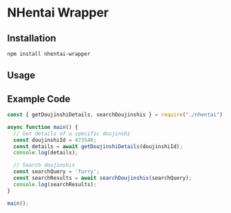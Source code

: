 # NHentai Wrapper

## Installation

```bash
npm install nhentai-wrapper
```

## Usage

## Example Code

```javascript
const { getDoujinshiDetails, searchDoujinshis } = require("./nhentai");

async function main() {
  // Get details of a specific doujinshi
  const doujinshiId = 473546;
  const details = await getDoujinshiDetails(doujinshiId);
  console.log(details);

  // Search doujinshis
  const searchQuery = 'furry';
  const searchResults = await searchDoujinshis(searchQuery);
  console.log(searchResults);
}

main();
```
